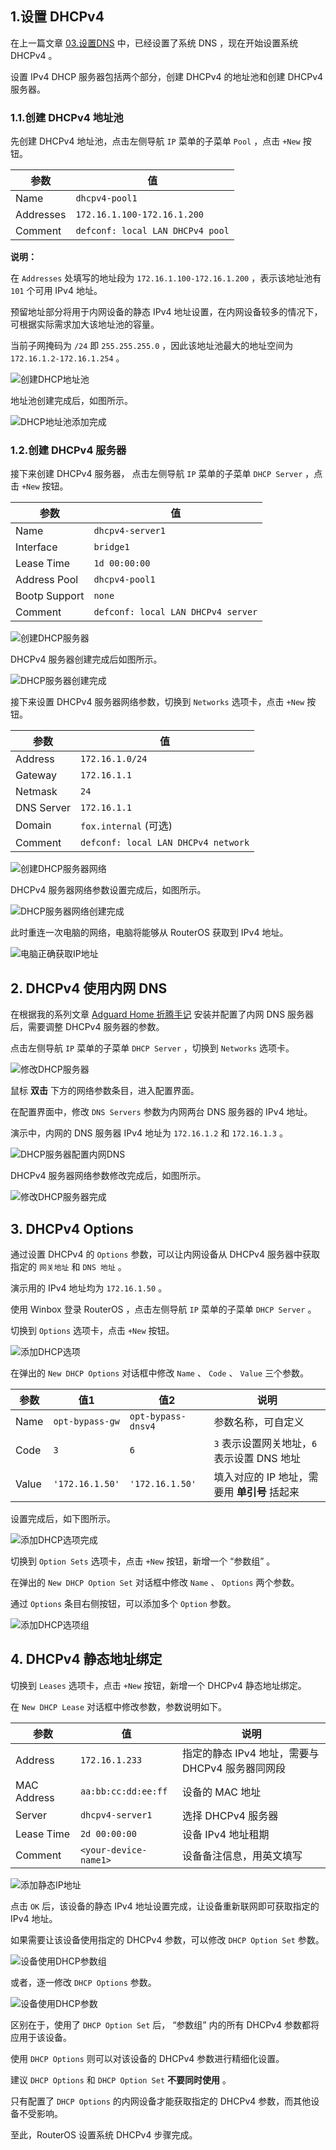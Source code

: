 ## 1.设置 DHCPv4

在上一篇文章 [03.设置DNS](./03.设置DNS.md) 中，已经设置了系统 DNS ，现在开始设置系统 DHCPv4 。  

设置 IPv4 DHCP 服务器包括两个部分，创建 DHCPv4 的地址池和创建 DHCPv4 服务器。  

### 1.1.创建 DHCPv4 地址池

先创建 DHCPv4 地址池，点击左侧导航 `IP` 菜单的子菜单 `Pool` ，点击 ` +New ` 按钮。  

|参数|值|
|--|--|
|Name|`dhcpv4-pool1`|
|Addresses|`172.16.1.100-172.16.1.200`|
|Comment|`defconf: local LAN DHCPv4 pool`|

**说明：**  

在 `Addresses` 处填写的地址段为 `172.16.1.100-172.16.1.200` ，表示该地址池有 `101` 个可用 IPv4 地址。  

预留地址部分将用于内网设备的静态 IPv4 地址设置，在内网设备较多的情况下，可根据实际需求加大该地址池的容量。  

当前子网掩码为 `/24` 即 `255.255.255.0` ，因此该地址池最大的地址空间为 `172.16.1.2-172.16.1.254` 。  

![创建DHCP地址池](img/p04/add_dhcp_pool.jpeg)

地址池创建完成后，如图所示。  

![DHCP地址池添加完成](img/p04/dhcp_pool_finish.jpeg)

### 1.2.创建 DHCPv4 服务器

接下来创建 DHCPv4 服务器， 点击左侧导航 `IP` 菜单的子菜单 `DHCP Server` ，点击 ` +New ` 按钮。  

|参数|值|
|--|--|
|Name|`dhcpv4-server1`|
|Interface|`bridge1`|
|Lease Time|`1d 00:00:00`|
|Address Pool|`dhcpv4-pool1`|
|Bootp Support|`none`|
|Comment|`defconf: local LAN DHCPv4 server`|

![创建DHCP服务器](img/p04/add_dhcp_server.jpeg)

DHCPv4 服务器创建完成后如图所示。  

![DHCP服务器创建完成](img/p04/dhcp_server_finish.jpeg)

接下来设置 DHCPv4 服务器网络参数，切换到 `Networks` 选项卡，点击 ` +New ` 按钮。  

|参数|值|
|--|--|
|Address|`172.16.1.0/24`|
|Gateway|`172.16.1.1`|
|Netmask|`24`|
|DNS Server|`172.16.1.1`|
|Domain|`fox.internal` (可选)|
|Comment|`defconf: local LAN DHCPv4 network`|

![创建DHCP服务器网络](img/p04/add_dhcp_server_network.jpeg)

DHCPv4 服务器网络参数设置完成后，如图所示。  

![DHCP服务器网络创建完成](img/p04/dhcp_server_network_finish.jpeg)

此时重连一次电脑的网络，电脑将能够从 RouterOS 获取到 IPv4 地址。  

![电脑正确获取IP地址](img/p04/pc_dhcp_status.jpeg)

## 2. DHCPv4 使用内网 DNS

在根据我的系列文章 [Adguard Home 折腾手记](https://gitee.com/callmer/agh_toss_notes) 安装并配置了内网 DNS 服务器后，需要调整 DHCPv4 服务器的参数。  

点击左侧导航 `IP` 菜单的子菜单 `DHCP Server` ，切换到 `Networks` 选项卡。  

![修改DHCP服务器](img/p04/dhcp_server_network_modify.jpeg)

鼠标 **双击** 下方的网络参数条目，进入配置界面。

在配置界面中，修改 `DNS Servers` 参数为内网两台 DNS 服务器的 IPv4 地址。  

演示中，内网的 DNS 服务器 IPv4 地址为 `172.16.1.2` 和 `172.16.1.3` 。  

![DHCP服务器配置内网DNS](img/p04/dhcp_server_network_modify_dns.jpeg)

DHCPv4 服务器网络参数修改完成后，如图所示。  

![修改DHCP服务器完成](img/p04/dhcp_server_network_modify_finish.jpeg)

## 3. DHCPv4 Options

通过设置 DHCPv4 的 `Options` 参数，可以让内网设备从 DHCPv4 服务器中获取指定的 `网关地址` 和 `DNS 地址` 。  

演示用的 IPv4 地址均为 `172.16.1.50` 。  

使用 Winbox 登录 RouterOS ，点击左侧导航 `IP` 菜单的子菜单 `DHCP Server` 。  

切换到 `Options` 选项卡，点击 ` +New ` 按钮。  

![添加DHCP选项](img/p04/add_dhcp_option.jpeg)

在弹出的 `New DHCP Options` 对话框中修改 `Name` 、 `Code` 、 `Value` 三个参数。  

|参数|值1|值2|说明|
|--|--|--|--|
|Name|`opt-bypass-gw`|`opt-bypass-dnsv4`|参数名称，可自定义|
|Code|`3`|`6`|`3` 表示设置网关地址，`6` 表示设置 DNS 地址|
|Value|`'172.16.1.50'`|`'172.16.1.50'`|填入对应的 IP 地址，需要用 **单引号** 括起来|

设置完成后，如下图所示。  

![添加DHCP选项完成](img/p04/add_dhcp_options_done.jpeg)

切换到 `Option Sets` 选项卡，点击 ` +New ` 按钮，新增一个 “参数组” 。  

在弹出的 `New DHCP Option Set` 对话框中修改 `Name` 、 `Options` 两个参数。  

通过 `Options` 条目右侧按钮，可以添加多个 `Option` 参数。  

![添加DHCP选项组](img/p04/add_dhcp_option_sets.jpeg)

## 4. DHCPv4 静态地址绑定

切换到 `Leases` 选项卡，点击 ` +New ` 按钮，新增一个 DHCPv4 静态地址绑定。  

在 `New DHCP Lease` 对话框中修改参数，参数说明如下。  

|参数|值|说明|
|--|--|--|
|Address|`172.16.1.233`|指定的静态 IPv4 地址，需要与 DHCPv4 服务器同网段|
|MAC Address|`aa:bb:cc:dd:ee:ff`|设备的 MAC 地址|
|Server|`dhcpv4-server1`|选择 DHCPv4 服务器|
|Lease Time|`2d 00:00:00`|设备 IPv4 地址租期|
|Comment|`<your-device-name1>`|设备备注信息，用英文填写|

![添加静态IP地址](img/p04/add_static_dhcp.jpeg)

点击 `OK` 后，该设备的静态 IPv4 地址设置完成，让设备重新联网即可获取指定的 IPv4 地址。  

如果需要让该设备使用指定的 DHCPv4 参数，可以修改 `DHCP Option Set` 参数。  

![设备使用DHCP参数组](img/p04/dhcp_use_option_set.jpeg)

或者，逐一修改 `DHCP Options` 参数。  

![设备使用DHCP参数](img/p04/dhcp_use_options.jpeg)

区别在于，使用了 `DHCP Option Set` 后， “参数组” 内的所有 DHCPv4 参数都将应用于该设备。  

使用 `DHCP Options` 则可以对该设备的 DHCPv4 参数进行精细化设置。  

建议 `DHCP Options` 和 `DHCP Option Set`  **不要同时使用** 。  

只有配置了 `DHCP Options` 的内网设备才能获取指定的 DHCPv4 参数，而其他设备不受影响。  

至此，RouterOS 设置系统 DHCPv4 步骤完成。  

